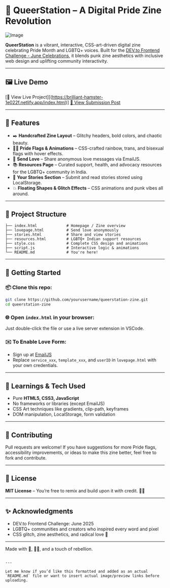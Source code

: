 # 🌈 QueerStation – A Digital Pride Zine Revolution

![Image](https://github.com/user-attachments/assets/6f1b9b85-aeae-423e-a2ee-fbc0cbe9f7a9) 

**QueerStation** is a vibrant, interactive, CSS-art-driven digital zine celebrating Pride Month and LGBTQ+ voices. Built for the [DEV.to Frontend Challenge - June Celebrations](https://dev.to/challenges/frontend-2025-06-04), it blends punk zine aesthetics with inclusive web design and uplifting community interactivity.

---

## 🖼️ Live Demo
[🔗 View Live Project][(https://brilliant-hamster-1e022f.netlify.app/index.html)]
[📁 View Submission Post](https://dev.to/your-post-link)

---

## 📌 Features

- ✒️ **Handcrafted Zine Layout** – Glitchy headers, bold colors, and chaotic beauty.
- 🏳️‍🌈 **Pride Flags & Animations** – CSS-crafted rainbow, trans, and bisexual flags with hover effects.
- 💌 **Send Love** – Share anonymous love messages via EmailJS.
- 📚 **Resources Page** – Curated support, health, and advocacy resources for the LGBTQ+ community in India.
- 📖 **Your Stories Section** – Submit and read stories stored using LocalStorage.
- 💥 **Floating Shapes & Glitch Effects** – CSS animations and punk vibes all around.

---

## 📁 Project Structure

```plaintext
├── index.html             # Homepage / Zine overview
├── lovepage.html          # Send love anonymously
├── stories.html           # Share and view stories
├── resources.html         # LGBTQ+ Indian support resources
├── style.css              # Complete CSS design and animations
├── script.js              # Interactive logic & animations
└── README.md              # You're here!
````

---

## 🚀 Getting Started

### 📦 Clone this repo:

```bash
git clone https://github.com/yourusername/queerstation-zine.git
cd queerstation-zine
```

### 🌐 Open `index.html` in your browser:

Just double-click the file or use a live server extension in VSCode.

### ✉️ To Enable Love Form:

* Sign up at [EmailJS](https://www.emailjs.com/)
* Replace `service_xxx`, `template_xxx`, and `userID` in `lovepage.html` with your own credentials.

---

## 🧠 Learnings & Tech Used

* Pure **HTML5, CSS3, JavaScript**
* No frameworks or libraries (except EmailJS)
* CSS Art techniques like gradients, clip-path, keyframes
* DOM manipulation, LocalStorage, form validation

---

## 🎉 Contributing

Pull requests are welcome! If you have suggestions for more Pride flags, accessibility improvements, or ideas to make this zine better, feel free to fork and contribute.

---

## 📜 License

**MIT License** – You’re free to remix and build upon it with credit. 🏳️‍🌈

---

## ✨ Acknowledgments

* DEV.to Frontend Challenge: June 2025
* LGBTQ+ communities and creators who inspired every word and pixel
* CSS glitch, zine aesthetics, and radical love 💖

---

Made with 💅, 🏳️‍🌈, and a touch of rebellion.

```

---

Let me know if you’d like this formatted and added as an actual `README.md` file or want to insert actual image/preview links before uploading.
```
